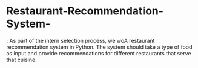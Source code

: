 # Restaurant-Recommendation-System-
: As part of the intern selection process, we woA restaurant recommendation system in Python. The system should take a type of food as input and provide recommendations for different restaurants that serve that cuisine.
